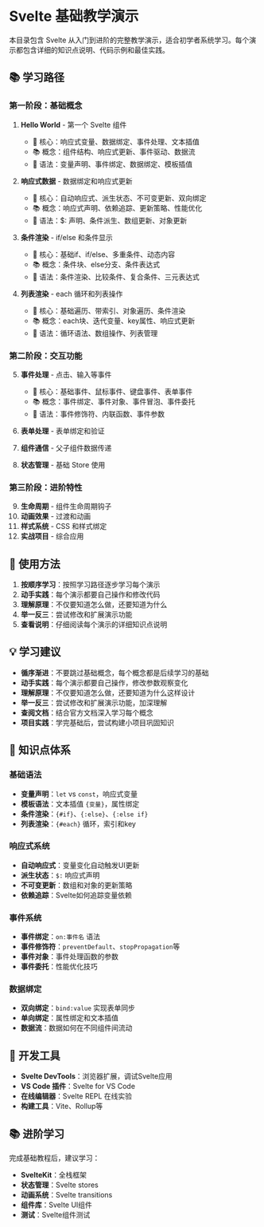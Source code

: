 # Svelte 基础教学演示

本目录包含 Svelte 从入门到进阶的完整教学演示，适合初学者系统学习。每个演示都包含详细的知识点说明、代码示例和最佳实践。

## 📚 学习路径

### 第一阶段：基础概念
1. **Hello World** - 第一个 Svelte 组件
   - 🎯 核心：响应式变量、数据绑定、事件处理、文本插值
   - 📚 概念：组件结构、响应式更新、事件驱动、数据流
   - 🔧 语法：变量声明、事件绑定、数据绑定、模板插值

2. **响应式数据** - 数据绑定和响应式更新
   - 🎯 核心：自动响应式、派生状态、不可变更新、双向绑定
   - 📚 概念：响应式声明、依赖追踪、更新策略、性能优化
   - 🔧 语法：$: 声明、条件派生、数组更新、对象更新

3. **条件渲染** - if/else 和条件显示
   - 🎯 核心：基础if、if/else、多重条件、动态内容
   - 📚 概念：条件块、else分支、条件表达式
   - 🔧 语法：条件渲染、比较条件、复合条件、三元表达式

4. **列表渲染** - each 循环和列表操作
   - 🎯 核心：基础遍历、带索引、对象遍历、条件渲染
   - 📚 概念：each块、迭代变量、key属性、响应式更新
   - 🔧 语法：循环语法、数组操作、列表管理

### 第二阶段：交互功能
5. **事件处理** - 点击、输入等事件
   - 🎯 核心：基础事件、鼠标事件、键盘事件、表单事件
   - 📚 概念：事件绑定、事件对象、事件冒泡、事件委托
   - 🔧 语法：事件修饰符、内联函数、事件参数

6. **表单处理** - 表单绑定和验证
7. **组件通信** - 父子组件数据传递
8. **状态管理** - 基础 Store 使用

### 第三阶段：进阶特性
9. **生命周期** - 组件生命周期钩子
10. **动画效果** - 过渡和动画
11. **样式系统** - CSS 和样式绑定
12. **实战项目** - 综合应用

## 🎯 使用方法

1. **按顺序学习**：按照学习路径逐步学习每个演示
2. **动手实践**：每个演示都要自己操作和修改代码
3. **理解原理**：不仅要知道怎么做，还要知道为什么
4. **举一反三**：尝试修改和扩展演示功能
5. **查看说明**：仔细阅读每个演示的详细知识点说明

## 💡 学习建议

- **循序渐进**：不要跳过基础概念，每个概念都是后续学习的基础
- **动手实践**：每个演示都要自己操作，修改参数观察变化
- **理解原理**：不仅要知道怎么做，还要知道为什么这样设计
- **举一反三**：尝试修改和扩展演示功能，加深理解
- **查阅文档**：结合官方文档深入学习每个概念
- **项目实践**：学完基础后，尝试构建小项目巩固知识

## 📖 知识点体系

### 基础语法
- **变量声明**：`let` vs `const`，响应式变量
- **模板语法**：文本插值 `{变量}`，属性绑定
- **条件渲染**：`{#if}`、`{:else}`、`{:else if}`
- **列表渲染**：`{#each}` 循环，索引和key

### 响应式系统
- **自动响应式**：变量变化自动触发UI更新
- **派生状态**：`$:` 响应式声明
- **不可变更新**：数组和对象的更新策略
- **依赖追踪**：Svelte如何追踪变量依赖

### 事件系统
- **事件绑定**：`on:事件名` 语法
- **事件修饰符**：`preventDefault`、`stopPropagation`等
- **事件对象**：事件处理函数的参数
- **事件委托**：性能优化技巧

### 数据绑定
- **双向绑定**：`bind:value` 实现表单同步
- **单向绑定**：属性绑定和文本插值
- **数据流**：数据如何在不同组件间流动

## 🔧 开发工具

- **Svelte DevTools**：浏览器扩展，调试Svelte应用
- **VS Code 插件**：Svelte for VS Code
- **在线编辑器**：Svelte REPL 在线实验
- **构建工具**：Vite、Rollup等

## 📚 进阶学习

完成基础教程后，建议学习：
- **SvelteKit**：全栈框架
- **状态管理**：Svelte stores
- **动画系统**：Svelte transitions
- **组件库**：Svelte UI组件
- **测试**：Svelte组件测试

